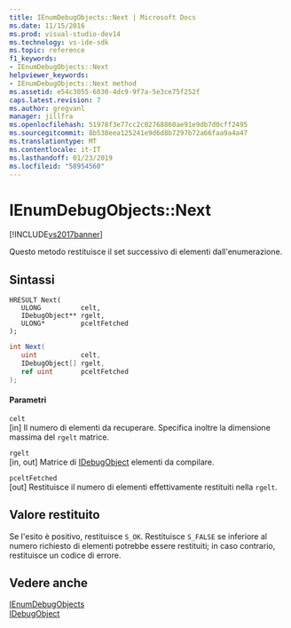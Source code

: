 ```yaml
---
title: IEnumDebugObjects::Next | Microsoft Docs
ms.date: 11/15/2016
ms.prod: visual-studio-dev14
ms.technology: vs-ide-sdk
ms.topic: reference
f1_keywords:
- IEnumDebugObjects::Next
helpviewer_keywords:
- IEnumDebugObjects::Next method
ms.assetid: e54c3055-6030-4dc9-9f7a-5e3ce75f252f
caps.latest.revision: 7
ms.author: gregvanl
manager: jillfra
ms.openlocfilehash: 51978f3e77cc2c02768860ae91e9db7d0cff2495
ms.sourcegitcommit: 8b538eea125241e9d6d8b7297b72a66faa9a4a47
ms.translationtype: MT
ms.contentlocale: it-IT
ms.lasthandoff: 01/23/2019
ms.locfileid: "58954560"
---
```

# <a name="ienumdebugobjectsnext"></a>IEnumDebugObjects::Next
[!INCLUDE[vs2017banner](../../../includes/vs2017banner.md)]

Questo metodo restituisce il set successivo di elementi dall'enumerazione.  
  
## <a name="syntax"></a>Sintassi  
  
```cpp#  
HRESULT Next(  
   ULONG          celt,  
   IDebugObject** rgelt,  
   ULONG*         pceltFetched  
);  
```  
  
```csharp  
int Next(  
   uint           celt,  
   IDebugObject[] rgelt,  
   ref uint       pceltFetched  
);  
```  
  
#### <a name="parameters"></a>Parametri  
 `celt`  
 [in] Il numero di elementi da recuperare. Specifica inoltre la dimensione massima del `rgelt` matrice.  
  
 `rgelt`  
 [in, out] Matrice di [IDebugObject](../../../extensibility/debugger/reference/idebugobject.md) elementi da compilare.  
  
 `pceltFetched`  
 [out] Restituisce il numero di elementi effettivamente restituiti nella `rgelt`.  
  
## <a name="return-value"></a>Valore restituito  
 Se l'esito è positivo, restituisce `S_OK`. Restituisce `S_FALSE` se inferiore al numero richiesto di elementi potrebbe essere restituiti; in caso contrario, restituisce un codice di errore.  
  
## <a name="see-also"></a>Vedere anche  
 [IEnumDebugObjects](../../../extensibility/debugger/reference/ienumdebugobjects.md)   
 [IDebugObject](../../../extensibility/debugger/reference/idebugobject.md)
